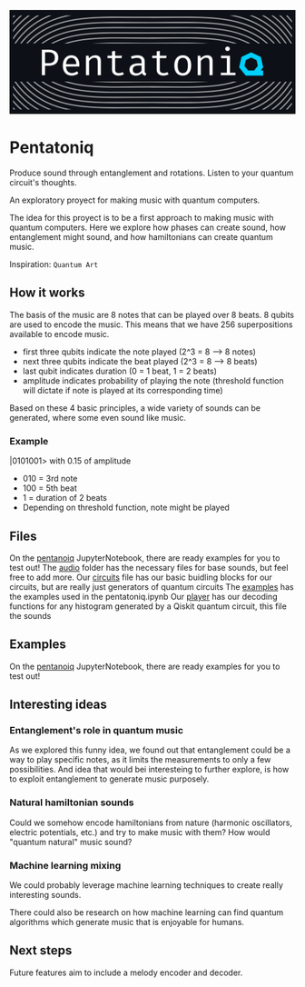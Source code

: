 ![pentatoniq logo](/media/logo2.png)

# Pentatoniq

Produce sound through entanglement and rotations. Listen to your quantum circuit's thoughts.

An exploratory proyect for making music with quantum computers.

The idea for this proyect is to be a first approach to making music with quantum computers. Here we explore how phases can create sound, how entanglement might sound, and how hamiltonians can create quantum music.

Inspiration: `Quantum Art`

## How it works

The basis of the music are 8 notes that can be played over 8 beats.
8 qubits are used to encode the music.
This means that we have 256 superpositions available to encode music.

- first three qubits indicate the note played (2^3 = 8 --> 8 notes)
- next three qubits indicate the beat played (2^3 = 8 --> 8 beats)
- last qubit indicates duration (0 = 1 beat, 1 = 2 beats)
- amplitude indicates probability of playing the note (threshold function will dictate if note is played at its corresponding time)

Based on these 4 basic principles, a wide variety of sounds can be generated, where some even sound like music.

### Example

|0101001> with 0.15 of amplitude

- 010 = 3rd note
- 100 = 5th beat
- 1 = duration of 2 beats
- Depending on threshold function, note might be played

## Files

On the [pentanoiq](/pentatoniq.ipynb) JupyterNotebook, there are ready examples for you to test out!
The [audio](/audio/) folder has the necessary files for base sounds, but feel free to add more.
Our [circuits](/circuits.py) file has our basic buidling blocks for our circuits, but are really just generators of quantum circuits
The [examples](/examples.py) has the examples used in the pentatoniq.ipynb
Our [player](/qplayer.py) has our decoding functions for any histogram generated by a Qiskit quantum circuit, this file the sounds

## Examples

On the [pentanoiq](/pentatoniq.ipynb) JupyterNotebook, there are ready examples for you to test out!

## Interesting ideas

### Entanglement's role in quantum music

As we explored this funny idea, we found out that entanglement could be a way to play specific notes, as it limits the measurements to only a few possibilities. And idea that would bei interesteing to further explore, is how to exploit entanglement to generate music purposely.

### Natural hamiltonian sounds

Could we somehow encode hamiltonians from nature (harmonic oscillators, electric potentials, etc.) and try to make music with them? How would "quantum natural" music sound?

### Machine learning mixing

We could probably leverage machine learning techniques to create really interesting sounds.

There could also be research on how machine learning can find quantum algorithms which generate music that is enjoyable for humans.

## Next steps

Future features aim to include a melody encoder and decoder.
